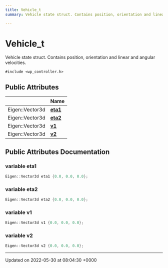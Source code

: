```yaml
---
title: Vehicle_t
summary: Vehicle state struct. Contains position, orientation and linear and angular velocities. 

---
```


# Vehicle_t



Vehicle state struct. Contains position, orientation and linear and angular velocities. 


`#include <wp_controller.h>`

## Public Attributes

|                | Name           |
| -------------- | -------------- |
| Eigen::Vector3d | **[eta1](/medusa_base/api/markdown/medusa_control/outer_loops_controllers/waypoint/Classes/structVehicle__t/#variable-eta1)**  |
| Eigen::Vector3d | **[eta2](/medusa_base/api/markdown/medusa_control/outer_loops_controllers/waypoint/Classes/structVehicle__t/#variable-eta2)**  |
| Eigen::Vector3d | **[v1](/medusa_base/api/markdown/medusa_control/outer_loops_controllers/waypoint/Classes/structVehicle__t/#variable-v1)**  |
| Eigen::Vector3d | **[v2](/medusa_base/api/markdown/medusa_control/outer_loops_controllers/waypoint/Classes/structVehicle__t/#variable-v2)**  |

## Public Attributes Documentation

### variable eta1

```cpp
Eigen::Vector3d eta1 {0.0, 0.0, 0.0};
```


### variable eta2

```cpp
Eigen::Vector3d eta2 {0.0, 0.0, 0.0};
```


### variable v1

```cpp
Eigen::Vector3d v1 {0.0, 0.0, 0.0};
```


### variable v2

```cpp
Eigen::Vector3d v2 {0.0, 0.0, 0.0};
```


-------------------------------

Updated on 2022-05-30 at 08:04:30 +0000